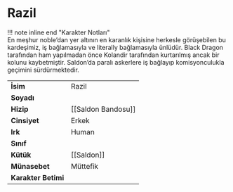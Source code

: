 # Razil   
  
!!! note inline end "Karakter Notları"  
	En meşhur noble’dan yer altının en karanlık kişisine herkesle görüşebilen bu kardeşimiz, iş bağlamasıyla ve literally bağlamasıyla ünlüdür. Black Dragon tarafından ham yapılmadan önce Kolandir tarafından kurtarılmış ancak bir kolunu kaybetmiştir. Saldon’da paralı askerlere iş bağlayıp komisyonculukla geçimini sürdürmektedir.     
  
|  |  |  
|---|---|  
| **İsim** | Razil |  
| **Soyadı** |  |  
| **Hizip** | [[Saldon Bandosu]] |  
| **Cinsiyet** | Erkek |  
| **Irk** | Human |  
| **Sınıf** |  |  
| **Kütük** | [[Saldon]] |  
| **Münasebet** | Müttefik |  
| **Karakter Betimi** |  |  
  
  
